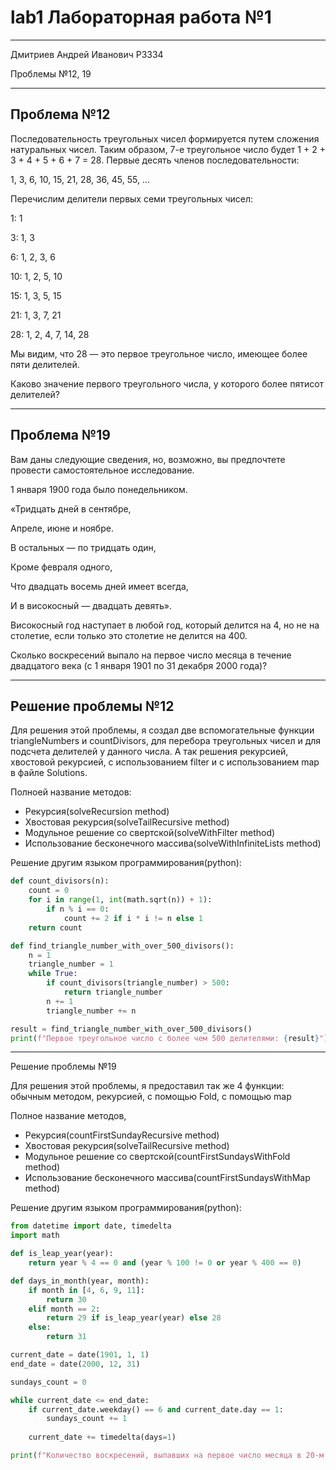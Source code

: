 # lab1 Лабораторная работа №1
-------------------------------------------------------------
Дмитриев Андрей Иванович P3334

Проблемы №12, 19

-------------------------------------------------------------
Проблема №12
------------
Последовательность треугольных чисел формируется путем сложения натуральных чисел. Таким образом, 7-е треугольное число будет 1 + 2 + 3 + 4 + 5 + 6 + 7 = 28. Первые десять членов последовательности:

1, 3, 6, 10, 15, 21, 28, 36, 45, 55, ...

Перечислим делители первых семи треугольных чисел:

1: 1

3: 1, 3

6: 1, 2, 3, 6

10: 1, 2, 5, 10

15: 1, 3, 5, 15

21: 1, 3, 7, 21

28: 1, 2, 4, 7, 14, 28


Мы видим, что 28 — это первое треугольное число, имеющее более пяти делителей.

Каково значение первого треугольного числа, у которого более пятисот делителей?

-------------------------------------------------------------
Проблема №19
------------
Вам даны следующие сведения, но, возможно, вы предпочтете провести самостоятельное исследование.

1 января 1900 года было понедельником.

«Тридцать дней в сентябре,

Апреле, июне и ноябре.

В остальных — по тридцать один,

Кроме февраля одного,

Что двадцать восемь дней имеет всегда,

И в високосный — двадцать девять».

Високосный год наступает в любой год, который делится на 4, но не на столетие, если только это столетие не делится на 400.

Сколько воскресений выпало на первое число месяца в течение двадцатого века (с 1 января 1901 по 31 декабря 2000 года)?

-------------------------------------------------------------
Решение проблемы №12
----------
Для решения этой проблемы, я создал две вспомогательные функции triangleNumbers и countDivisors, для перебора треугольных чисел и для подсчета делителей у данного числа. А так решения рекурсией, хвостовой рекурсией, с использованием filter и с использованием map в файле Solutions.

Полноей название методов: 

* Рекурсия(solveRecursion method)
* Хвостовая рекурсия(solveTailRecursive method)
* Модульное решение со свертской(solveWithFilter method)
* Использование бесконечного массива(solveWithInfiniteLists method)


Решение другим языком программирования(python):
``` python
def count_divisors(n):
    count = 0
    for i in range(1, int(math.sqrt(n)) + 1):
        if n % i == 0:
            count += 2 if i * i != n else 1
    return count

def find_triangle_number_with_over_500_divisors():
    n = 1
    triangle_number = 1
    while True:
        if count_divisors(triangle_number) > 500:
            return triangle_number
        n += 1
        triangle_number += n

result = find_triangle_number_with_over_500_divisors()
print(f"Первое треугольное число с более чем 500 делителями: {result}")
```


-------------------------------------------------------------
Решение проблемы №19

Для решения этой проблемы, я предоставил так же 4 функции: обычным методом, рекурсией,  с помощью Fold, с помощью map

Полное название методов,

* Рекурсия(countFirstSundayRecursive method)
* Хвостовая рекурсия(solveTailRecursive method)
* Модульное решение со свертской(countFirstSundaysWithFold method)
* Использование бесконечного массива(countFirstSundaysWithMap method)


Решение другим языком программирования(python):
``` python
from datetime import date, timedelta
import math

def is_leap_year(year):
    return year % 4 == 0 and (year % 100 != 0 or year % 400 == 0)

def days_in_month(year, month):
    if month in [4, 6, 9, 11]:
        return 30
    elif month == 2:
        return 29 if is_leap_year(year) else 28
    else:
        return 31

current_date = date(1901, 1, 1)
end_date = date(2000, 12, 31)

sundays_count = 0

while current_date <= end_date:
    if current_date.weekday() == 6 and current_date.day == 1:
        sundays_count += 1
    
    current_date += timedelta(days=1)

print(f"Количество воскресений, выпавших на первое число месяца в 20-м веке: {sundays_count}")
```
